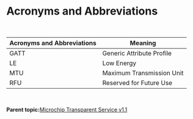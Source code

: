 # Acronyms and Abbreviations

<br />

|**Acronyms and Abbreviations**|**Meaning**<br />|
|------------------------------|-------------------------------|
|GATT|Generic Attribute Profile|
|LE|Low Energy|
|MTU|Maximum Transmission Unit|
|RFU|Reserved for Future Use|

<br />

**Parent topic:**[Microchip Transparent Service v1.1](GUID-3343772E-C6A4-4195-B8E7-42568CBBDE6F.md)

